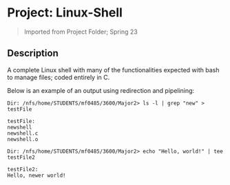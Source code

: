 # Project: Linux-Shell
> Imported from Project Folder; Spring 23

## Description
A complete Linux shell with many of the functionalities expected with bash to manage files; coded entirely in C.

Below is an example of an output using redirection and pipelining:
```
Dir: /nfs/home/STUDENTS/mf0485/3600/Major2> ls -l | grep "new" > testFile

testFile:
newshell
newshell.c
newshell.o

Dir: /nfs/home/STUDENTS/mf0485/3600/Major2> echo "Hello, world!" | tee testFile2

testFile2:
Hello, newer world!
```

